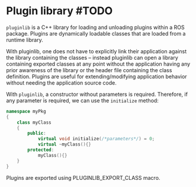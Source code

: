 # Plugin library #TODO
`pluginlib` is a C++ library for loading and unloading plugins within a ROS package. Plugins are dynamically loadable classes that are loaded from a runtime library.

With pluginlib, one does not have to explicitly link their application against the library containing the classes – instead pluginlib can open a library containing exported classes at any point without the application having any prior awareness of the library or the header file containing the class definition. Plugins are useful for extending/modifying application behavior without needing the application source code.

With `pluginlib`, a constructor without parameters is required. Therefore, if any parameter is required, we can use the `initialize` method:
```cpp
namespace myPkg
{
    class myClass
    {
        public:
            virtual void initialize(/*parameters*/) = 0;
            virtual ~myClass(){}
        protected:
            myClass(){}
    }
}
```

Plugins are exported using PLUGINLIB_EXPORT_CLASS macro.